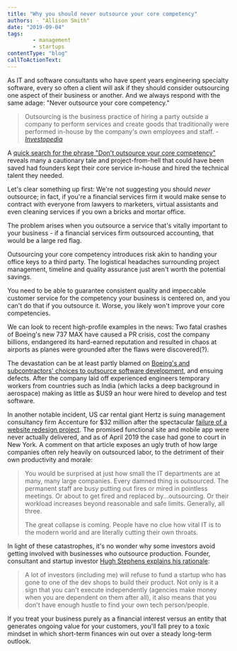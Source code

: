 ```yaml
---
title: "Why you should never outsource your core competency"
authors: - "Allison Smith"
date: "2019-09-04"
tags:
        - management
        - startups
contentType: "blog"
callToActionText: 
---
```


As IT and software consultants who have spent years engineering specialty software, every so often a client will ask if they should consider outsourcing one aspect of their business or another. And we always respond with the same adage: "Never outsource your core competency."

> Outsourcing is the business practice of hiring a party outside a company to perform services and create goods that traditionally were performed in-house by the company's own employees and staff.  - [*Investopedia*](https://www.investopedia.com/terms/o/outsourcing.asp)

A [quick search for the phrase "Don't outsource your core competency"](https://duckduckgo.com/?q=Don%27t+outsource+your+core+competency&t=h_&ia=web) reveals many a cautionary tale and project-from-hell that could have been saved had founders kept their core service in-house and hired the technical talent they needed. 

Let's clear something up first: We're not suggesting you should *never* outsource; in fact, if you're a financial services firm it would make sense to contract with everyone from lawyers to marketers, virtual assistants and even cleaning services if you own a bricks and mortar office.

The problem arises when you outsource a service that's vitally important to your business - if a financial services firm outsourced accounting, that would be a large red flag. 

Outsourcing your core competency introduces risk akin to handing your office keys to a third party. The logistical headaches surrounding project management, timeline and quality assurance just aren't worth the potential savings.

You need to be able to guarantee consistent quality and impeccable customer service for the competency your business is centered on, and you can't do that if you outsource it. Worse, you likely won't improve your core competencies. 

We can look to recent high-profile examples in the news: Two fatal crashes of Boeing's new 737 MAX have caused a PR crisis, cost the company billions, endangered its hard-earned reputation and resulted in chaos at airports as planes were grounded after the flaws were discovered(?). 

The devastation can be at least partly blamed on [Boeing's and subcontractors' choices to outsource software development](https://www.theage.com.au/business/companies/boeing-s-737-max-software-outsourced-to-12-80-an-hour-engineers-20190629-p522h4.html), and ensuing defects. After the company laid off experienced engineers temporary workers from countries such as India (which lacks a deep background in aerospace) making as little as $US9 an hour were hired to develop and test software.

In another notable incident, US car rental giant Hertz is suing management consultancy firm Accenture for $32 million after the spectacular [failure of a website redesign project](https://www.theregister.co.uk/2019/04/23/hertz_accenture_lawsuit/). The promised functional site and mobile app were  never actually delivered, and as of April 2019 the case had gone to court in New York. A comment on that article exposes an ugly truth of how large companies often rely heavily on outsourced labor, to the detriment of their own productivity and morale:

> You would be surprised at just how small the IT departments are at many, many large companies. Every damned thing is outsourced. The permanent staff are busy putting out fires or mired in pointless meetings. Or about to get fired and replaced by...outsourcing. Or their workload increases beyond reasonable and safe limits. Generally, all three.
>
> The great collapse is coming. People have no clue how vital IT is to the modern world and are literally cutting their own throats.

In light of these catastrophes, it's no wonder why some investors avoid getting involved with businesses who outsource production. Founder, consultant and startup investor [Hugh Stephens explains his rationale](https://hughstephens.com/2017/08/never-outsource-core-competencies/): 

> A lot of investors (including me) will refuse to fund a startup who has gone to one of the dev shops to build their product. Not only is it a sign that you can't execute independently (agencies make money when you are dependent on them after all), it also means that you don't have enough hustle to find your own tech person/people.

If you treat your business purely as a financial interest versus an entity that generates ongoing value for your customers, you'll fall prey to a toxic mindset in which short-term finances win out over a steady long-term outlook.